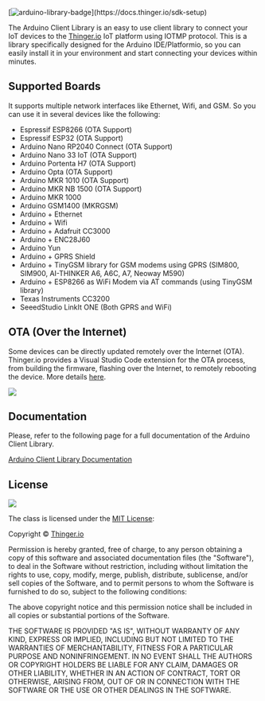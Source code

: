 [![arduino-library-badge](https://www.ardu-badge.com/badge/thinger.io.svg?)](https://docs.thinger.io/sdk-setup)

The Arduino Client Library is an easy to use client library to connect your IoT devices to the [Thinger.io](https://thinger.io "Thinger.io IoT Cloud Platform") IoT platform using IOTMP protocol. This is a library specifically designed for the Arduino IDE/Platformio, so you can easily install it in your environment and start connecting your devices within minutes.

## Supported Boards

It supports multiple network interfaces like Ethernet, Wifi, and GSM. So you can use it in several devices like the following:

* Espressif ESP8266 (OTA Support)
* Espressif ESP32 (OTA Support)
* Arduino Nano RP2040 Connect (OTA Support)
* Arduino Nano 33 IoT (OTA Support)
* Arduino Portenta H7 (OTA Support)
* Arduino Opta (OTA Support)
* Arduino MKR 1010 (OTA Support)
* Arduino MKR NB 1500 (OTA Support)
* Arduino MKR 1000 
* Arduino GSM1400 (MKRGSM)
* Arduino + Ethernet
* Arduino + Wifi
* Arduino + Adafruit CC3000
* Arduino + ENC28J60
* Arduino Yun
* Arduino + GPRS Shield
* Arduino + TinyGSM library for GSM modems using GPRS (SIM800, SIM900, AI-THINKER A6, A6C, A7, Neoway M590)
* Arduino + ESP8266 as WiFi Modem via AT commands (using TinyGSM library)
* Texas Instruments CC3200
* SeeedStudio LinkIt ONE (Both GPRS and WiFi)

## OTA (Over the Internet)

Some devices can be directly updated remotely over the Internet (OTA). Thinger.io provides a Visual Studio Code extension for the OTA process, from building the firmware, flashing over the Internet, to remotely rebooting the device. More details [here](https://marketplace.visualstudio.com/items?itemName=thinger-io.thinger-io).

![](https://s3.eu-west-1.amazonaws.com/thinger.io.files/vscode/iot-ota.gif)

## Documentation

Please, refer to the following page for a full documentation of the Arduino Client Library.

[Arduino Client Library Documentation](http://docs.thinger.io/arduino/)

## License

<img src="https://upload.wikimedia.org/wikipedia/commons/thumb/c/c3/License_icon-mit.svg/128px-License_icon-mit.svg.png">

The class is licensed under the [MIT License](http://opensource.org/licenses/MIT):

Copyright &copy; [Thinger.io](http://thinger.io)

Permission is hereby granted, free of charge, to any person obtaining a copy of this software and associated documentation files (the "Software"), to deal in the Software without restriction, including without limitation the rights to use, copy, modify, merge, publish, distribute, sublicense, and/or sell copies of the Software, and to permit persons to whom the Software is furnished to do so, subject to the following conditions:

The above copyright notice and this permission notice shall be included in all copies or substantial portions of the Software.

THE SOFTWARE IS PROVIDED "AS IS", WITHOUT WARRANTY OF ANY KIND, EXPRESS OR IMPLIED, INCLUDING BUT NOT LIMITED TO THE WARRANTIES OF MERCHANTABILITY, FITNESS FOR A PARTICULAR PURPOSE AND NONINFRINGEMENT. IN NO EVENT SHALL THE AUTHORS OR COPYRIGHT HOLDERS BE LIABLE FOR ANY CLAIM, DAMAGES OR OTHER LIABILITY, WHETHER IN AN ACTION OF CONTRACT, TORT OR OTHERWISE, ARISING FROM, OUT OF OR IN CONNECTION WITH THE SOFTWARE OR THE USE OR OTHER DEALINGS IN THE SOFTWARE.